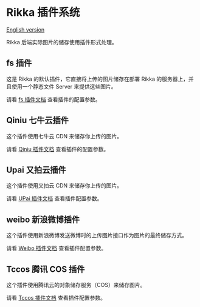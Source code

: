# Rikka 插件系统

[English version][version-en]

Rikka 后端实际图片的储存使用插件形式处理。

## fs 插件

这是 Rikka 的默认插件，它直接将上传的图片储存在部署 Rikka 的服务器上，并且使用一个静态文件 Server 来提供这些图片。

请看 [fs 插件文档][fs-doc] 查看插件的配置参数。

## Qiniu 七牛云插件

这个插件使用七牛云 CDN 来储存你上传的图片。

请看 [Qiniu 插件文档][qiniu-doc] 查看插件的配置参数。

## Upai 又拍云插件

这个插件使用又拍云 CDN 来储存你上传的图片。

请看 [UPai 插件文档][upai-doc] 查看插件配置参数。

## weibo 新浪微博插件

这个插件使用新浪微博发送微博时的上传图片接口作为图片的最终储存方式。

请看 [Weibo 插件文档][weibo-doc] 查看插件配置参数。

[version-en]: https://github.com/7sDream/rikka/blob/master/plugins/README.md

## Tccos 腾讯 COS 插件

这个插件使用腾讯云的对象储存服务（COS）来储存图片。

请看 [Tccos 插件文档][tccos-doc] 查看插件配置参数。

[fs-doc]: https://github.com/7sDream/rikka/tree/master/plugins/fs/README.zh.md
[qiniu-doc]: https://github.com/7sDream/rikka/tree/master/plugins/qiniu/README.zh.md
[upai-doc]: https://github.com/7sDream/rikka/tree/master/plugins/upai/README.zh.md
[weibo-doc]: https://github.com/7sDream/rikka/tree/master/plugins/weibo/README.zh.md
[tccos-doc]: https://github.com/7sDream/rikka/tree/master/plugins/tencent/cos/README.zh.md

